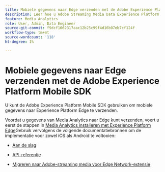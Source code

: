 ```yaml
---
title: Mobiele gegevens naar Edge verzenden met de Adobe Experience Platform Mobile SDK
description: Leer hoe u Adobe Streaming Media Data Experience Platform Edge verzendt.
feature: Media Analytics
role: User, Admin, Data Engineer
source-git-commit: f9dcf1662317aac12b25c99f4d16b07eb7cf124f
workflow-type: tm+mt
source-wordcount: '118'
ht-degree: 1%

---
```


# Mobiele gegevens naar Edge verzenden met de Adobe Experience Platform Mobile SDK

U kunt de Adobe Experience Platform Mobile SDK gebruiken om mobiele gegevens naar Experience Platform Edge te verzenden.

Voordat u gegevens van Media Analytics naar Edge kunt verzenden, voert u eerst de stappen in [Media Analytics installeren met Experience Platform Edge](/help/implementation/edge/implementation-edge.md)Gebruik vervolgens de volgende documentatiebronnen om de implementatie voor zowel iOS als Android te voltooien:

* [Aan de slag](https://developer.adobe.com/client-sdks/documentation/media-for-edge-network/)

* [API-referentie](https://developer.adobe.com/client-sdks/documentation/media-for-edge-network/api-reference/)

* [Migreren naar Adobe-streaming media voor Edge Network-extensie](https://developer.adobe.com/client-sdks/documentation/adobe-media-analytics/migration-guide/)
